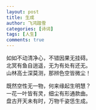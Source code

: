 ```yaml
---
layout: post
title: 生成
author: 飞鸿踏雪
categories: [诗词]
tags: [人生]
comments: true
---
```

如如不动清净心，不错因果无挂碍。  
北冥有鱼自逍遥，无为有处有还无。  
山林高士深莫测，那辨色空皆微尘！  

既然空性无一物，何来缘起生明慧？  
一花一叶皆有灵，细尘有形通款曲。  
盘古开天未有时，万物千姿恁生成。  